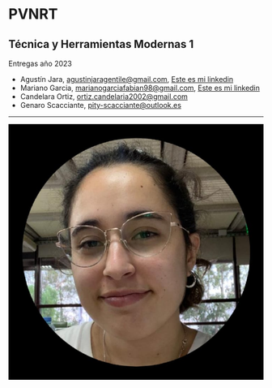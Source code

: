# PVNRT
## Técnica y Herramientas Modernas 1
Entregas año 2023
* Agustín Jara, <agustinjaragentile@gmail.com>, [Este es mi linkedin](https://www.linkedin.com/feed/)
* Mariano Garcia, <marianogarciafabian98@gmail.com>, [Este es mi linkedin](https://www.linkedin.com/in/mariano-garc%C3%ADa-1743ba189/) 
* Candelara Ortiz, <ortiz.candelaria2002@gmail.com>
* Genaro Scacciante, <pity-scacciante@outlook.es>
<hr>



![Cambiar foto](03c06ad6-6a22-489d-a409-acd3befd2dac.JPG)


